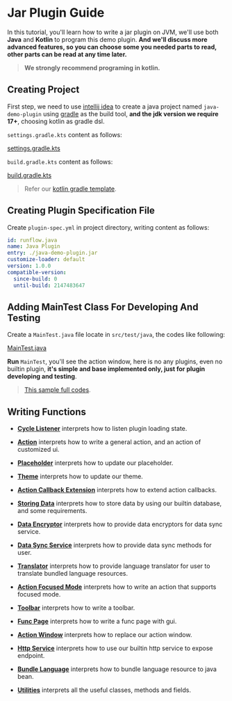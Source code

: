 # Jar Plugin Guide

In this tutorial, you'll learn how to write a jar plugin on JVM, we'll use both **Java** and **Kotlin** to program this demo plugin. **And we'll discuss more advanced features, so you can choose some you needed parts to read, other parts can be read at any time later.**

> **We strongly recommend programing in kotlin.**

## Creating Project

First step, we need to use [intellij idea](https://www.jetbrains.com/idea) to create a java project named `java-demo-plugin` using [gradle](https://gradle.org) as the build tool, **and the jdk version we require 17+**, choosing kotlin as gradle dsl.

`settings.gradle.kts` content as follows:

[settings.gradle.kts](java-demo-plugin/settings.gradle.kts ':include :type=code kotlin')

`build.gradle.kts` content as follows:

[build.gradle.kts](java-demo-plugin/build.gradle.kts ':include :type=code kotlin')

> Refer our [kotlin gradle template](https://github.com/myrestop/myflow-plugin-gradle-template).

## Creating Plugin Specification File

Create `plugin-spec.yml` in project directory, writing content as follows:

```yaml
id: runflow.java
name: Java Plugin
entry: ./java-demo-plugin.jar
customize-loader: default
version: 1.0.0
compatible-version:
  since-build: 0
  until-build: 2147483647
```

## Adding MainTest Class For Developing And Testing

Create a `MainTest.java` file locate in `src/test/java`, the codes like following:

[MainTest.java](java-demo-plugin/src/test/java/MainTest.java ':include :type=code')

**Run** `MainTest`, you'll see the action window, here is no any plugins, even no builtin plugin, **it's simple and base implemented only, just for plugin developing and testing**.

> [This sample full codes](https://github.com/myrestop/myflow-plugin-guide/tree/master/jar-plugin-guide/java-demo-plugin).

## Writing Functions

- [**Cycle Listener**](jar-plugin-guide/cycle_listener.md#cycle-listener) interprets how to listen plugin loading state.

- [**Action**](jar-plugin-guide/action.md#action) interprets how to write a general action, and an action of customized ui.

- [**Placeholder**](jar-plugin-guide/placeholder.md#placeholder) interprets how to update our placeholder.

- [**Theme**](jar-plugin-guide/theme.md#theme) interprets how to update our theme.

- [**Action Callback Extension**](jar-plugin-guide/callback_extension.md#action-callback-extension) interprets how to extend action callbacks.

- [**Storing Data**](jar-plugin-guide/data_store.md#storing-data) interprets how to store data by using our builtin database, and some requirements.

- [**Data Encryptor**](jar-plugin-guide/data_encryptor.md#data-encryptor) interprets how to provide data encryptors for data sync service.

- [**Data Sync Service**](jar-plugin-guide/data_sync_service.md#data-sync-service) interprets how to provide data sync methods for user.

- [**Translator**](jar-plugin-guide/translator.md#translator) interprets how to provide language translator for user to translate bundled language resources.

- [**Action Focused Mode**](jar-plugin-guide/focused_mode.md#action-focused-mode) interprets how to write an action that supports focused mode.

- [**Toolbar**](jar-plugin-guide/toolbar.md#toolbar) interprets how to write a toolbar.

- [**Func Page**](jar-plugin-guide/func_page.md#func-page) interprets how to write a func page with gui.

- [**Action Window**](jar-plugin-guide/action_window.md#action-window) interprets how to replace our action window.

- [**Http Service**](jar-plugin-guide/http_service.md#http-service) interprets how to use our builtin http service to expose endpoint.

- [**Bundle Language**](jar-plugin-guide/bundle_language.md#bundle-language-to-bean) interprets how to bundle language resource to java bean.

- [**Utilities**](jar-plugin-guide/utilities.md#utilities) interprets all the useful classes, methods and fields.